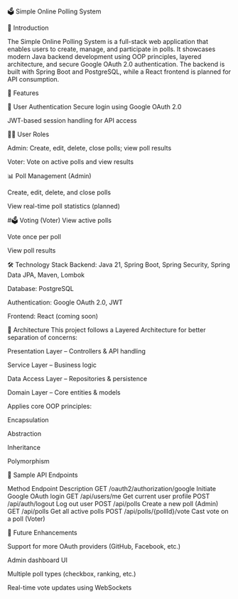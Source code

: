 🗳️ Simple Online Polling System

🧩 Introduction

The Simple Online Polling System is a full-stack web application that enables users to create, manage, and participate in polls. It showcases modern Java backend development using OOP principles, layered architecture, and secure Google OAuth 2.0 authentication. The backend is built with Spring Boot and PostgreSQL, while a React frontend is planned for API consumption.

🚀 Features

👥 User Authentication
Secure login using Google OAuth 2.0

JWT-based session handling for API access

🧑‍💼 User Roles

Admin: Create, edit, delete, close polls; view poll results

Voter: Vote on active polls and view results

📊 Poll Management (Admin)

Create, edit, delete, and close polls

View real-time poll statistics (planned)

#🗳️ Voting (Voter)
View active polls

Vote once per poll

View poll results

🛠️ Technology Stack
Backend: Java 21, Spring Boot, Spring Security, Spring Data JPA, Maven, Lombok

Database: PostgreSQL

Authentication: Google OAuth 2.0, JWT

Frontend: React (coming soon)

🧱 Architecture
This project follows a Layered Architecture for better separation of concerns:

Presentation Layer – Controllers & API handling

Service Layer – Business logic

Data Access Layer – Repositories & persistence

Domain Layer – Core entities & models

Applies core OOP principles:

Encapsulation

Abstraction

Inheritance

Polymorphism


📡 Sample API Endpoints

Method	Endpoint	Description
GET	/oauth2/authorization/google	Initiate Google OAuth login
GET	/api/users/me	Get current user profile
POST	/api/auth/logout	Log out user
POST	/api/polls	Create a new poll (Admin)
GET	/api/polls	Get all active polls
POST	/api/polls/{pollId}/vote	Cast vote on a poll (Voter)


🔮 Future Enhancements

Support for more OAuth providers (GitHub, Facebook, etc.)

Admin dashboard UI

Multiple poll types (checkbox, ranking, etc.)

Real-time vote updates using WebSockets
